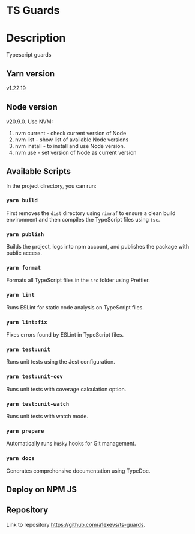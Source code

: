 # TS Guards

# Description
Typescript guards

## Yarn version
v1.22.19

## Node version
v20.9.0. Use NVM:
1. nvm current - check current version of Node
2. nvm list - show list of available Node versions
3. nvm install <version> - to install and use Node version.
4. nvm use <version> - set version of Node as current version

## Available Scripts
In the project directory, you can run:

### `yarn build`
First removes the `dist` directory using `rimraf` to ensure a clean build environment and then compiles the TypeScript files using `tsc`.

### `yarn publish`
Builds the project, logs into npm account, and publishes the package with public access.

### `yarn format`
Formats all TypeScript files in the `src` folder using Prettier.

### `yarn lint`
Runs ESLint for static code analysis on TypeScript files.

### `yarn lint:fix`
Fixes errors found by ESLint in TypeScript files.

### `yarn test:unit`
Runs unit tests using the Jest configuration.

### `yarn test:unit-cov`
Runs unit tests with coverage calculation option.

### `yarn test:unit-watch`
Runs unit tests with watch mode.

### `yarn prepare`
Automatically runs `husky` hooks for Git management.

### `yarn docs`
Generates comprehensive documentation using TypeDoc.

## Deploy on NPM JS

## Repository
Link to repository https://github.com/a1exevs/ts-guards.
